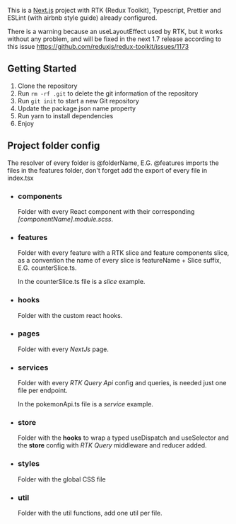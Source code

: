 This is a [Next.js](https://nextjs.org/) project with RTK (Redux Toolkit), Typescript, Prettier and ESLint (with airbnb style guide) already configured.

There is a warning because an useLayoutEffect used by RTK, but it works without any problem, and will be fixed in the next 1.7 release according to this issue https://github.com/reduxjs/redux-toolkit/issues/1173

## Getting Started

1. Clone the repository
2. Run `rm -rf .git` to delete the git information of the repository
3. Run `git init` to start a new Git repository
4. Update the package.json name property
5. Run yarn to install dependencies
6. Enjoy

## Project folder config
The resolver of every folder is @folderName, E.G. @features imports the files in the features folder, don't forget add the export of every file in index.tsx  

* ### components
  Folder with every React component with their corresponding *[componentName].module.scss*.

* ### features
  Folder with every feature with a RTK slice and feature components slice, as a convention the name of every slice is featureName + Slice suffix, E.G. counterSlice.ts.

  In the counterSlice.ts file is a *slice* example.

* ### hooks
  Folder with the custom react hooks.

* ### pages
  Folder with every *NextJs* page.

* ### services
  Folder with every *RTK Query Api* config and queries, is needed just one file per endpoint.

  In the pokemonApi.ts file is a *service* example.

* ### store
  Folder with the **hooks** to wrap a typed useDispatch and useSelector and the **store** config with *RTK Query* middleware and reducer added.

* ### styles
  Folder with the global CSS file

* ### util
  Folder with the util functions, add one util per file.